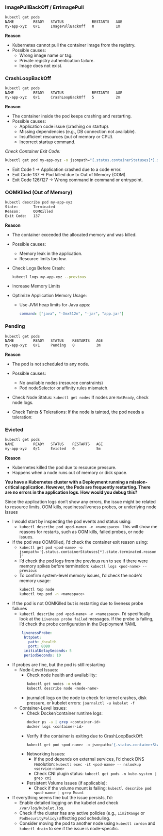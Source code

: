 ### ImagePullBackOff / ErrImagePull ###
```bash
kubectl get pods
NAME         READY   STATUS             RESTARTS   AGE
my-app-xyz   0/1     ImagePullBackOff   0          1m
```

**Reason**
- Kubernetes cannot pull the container image from the registry.
- Possible causes:
  - Wrong image name or tag.
  - Private registry authentication failure.
  - Image does not exist.
 
### CrashLoopBackOff ###
```bash
kubectl get pods
NAME         READY   STATUS             RESTARTS   AGE
my-app-xyz   0/1     CrashLoopBackOff   5          2m
```

**Reason**
- The container inside the pod keeps crashing and restarting.
- Possible causes:
  - Application code issue (crashing on startup).
  - Missing dependencies (e.g., DB connection not available).
  - Insufficient resources (out of memory or CPU).
  - Incorrect startup command.

*Check Container Exit Code:*
```bash
kubectl get pod my-app-xyz -o jsonpath="{.status.containerStatuses[*].state.waiting.reason}"
```
  - Exit Code 1 → Application crashed due to a code error.
  - Exit Code 137 → Pod killed due to Out of Memory (OOM).
  - Exit Code 126/127 → Wrong command in command or entrypoint.

### OOMKilled (Out of Memory) ###
```bash
kubectl describe pod my-app-xyz
State:       Terminated
Reason:      OOMKilled
Exit Code:   137
```

**Reason**
- The container exceeded the allocated memory and was killed.
- Possible causes:
  - Memory leak in the application.
  - Resource limits too low.
 
- Check Logs Before Crash:
  ```bash
  kubectl logs my-app-xyz --previous
  ```
- Increase Memory Limits
- Optimize Application Memory Usage:
  - Use JVM heap limits for Java apps:
    ```yaml
    command: ["java", "-Xmx512m", "-jar", "app.jar"]
    ```

### Pending ###
```bash
kubectl get pods
NAME         READY   STATUS    RESTARTS   AGE
my-app-xyz   0/1     Pending   0          3m
```

**Reason**
- The pod is not scheduled to any node.
- Possible causes:
  - No available nodes (resource constraints)
  - Pod nodeSelector or affinity rules mismatch.
 
- Check Node Status: `kubectl get nodes` If nodes are `NotReady`, check node logs.
- Check Taints & Tolerations: If the node is tainted, the pod needs a toleration:

### Evicted ###
```bash
kubectl get pods
NAME         READY   STATUS    RESTARTS   AGE
my-app-xyz   0/1     Evicted   0          5m
```

**Reason**
- Kubernetes killed the pod due to resource pressure.
- Happens when a node runs out of memory or disk space.


**You have a Kubernetes cluster with a Deployment running a mission-critical application. However, the Pods are frequently restarting. There are no errors in the application logs. How would you debug this?**    

Since the application logs don’t show any errors, the issue might be related to resource limits, OOM kills, readiness/liveness probes, or underlying node issues
- I would start by inspecting the pod events and status using:
  - `kubectl describe pod <pod-name> -n <namespace>`. This will show me reasons for restarts, such as OOM kills, failed probes, or node issues.
- If the pod was OOMKilled, I’d check the container exit reason using:
  - `kubectl get pod <pod-name> -o jsonpath='{.status.containerStatuses[*].state.terminated.reason}'`
  - I’d check the pod logs from the previous run to see if there were memory spikes before termination: `kubectl logs <pod-name> --previous`
  - To confirm system-level memory issues, I’d check the node's memory usage:
    ```bash
    kubectl top node
    kubectl top pod -n <namespace>
    ```
- If the pod is not OOMKilled but is restarting due to liveness probe failures
  - `kubectl describe pod <pod-name> -n <namespace>`. I’d specifically look at the `Liveness probe failed` messages. If the probe is failing, I’d check the probe configuration in the Deployment YAML
    ```yaml
     livenessProbe:
      httpGet:
        path: /health
        port: 8080
      initialDelaySeconds: 5
      periodSeconds: 10
    ```
- If probes are fine, but the pod is still restarting
  - Node-Level Issues:
    - Check node health and availability:
      ```bash
      kubectl get nodes -o wide
      kubectl describe node <node-name>
      ```
    - journalctl logs on the node to check for kernel crashes, disk pressure, or kubelet errors: `journalctl -u kubelet -f`
  - Container-Level Issues:
    - Check Docker/container runtime logs:
      ```bash
      docker ps -a | grep <container-id>
      docker logs <container-id>
      ```
    - Verify if the container is exiting due to CrashLoopBackOff:
      ```bash
      kubectl get pod <pod-name> -o jsonpath='{.status.containerStatuses[*].state.waiting.reason}'
      ```
    - Networking Issues:
      - If the pod depends on external services, I’d check DNS resolution: `kubectl exec -it <pod-name> -- nslookup <service-name>`
      - Check CNI plugin status: `kubectl get pods -n kube-system | grep cni`
    - Persistent Volume Issues (if applicable):
      - Check if the volume mount is failing: `kubectl describe pod <pod-name> | grep Mount`
- If everything seems fine but the issue persists, I’d:
  - Enable detailed logging on the kubelet and check `/var/log/kubelet.log`.
  - Check if the cluster has any active policies (e.g., `LimitRange` or `PodSecurityPolicy`) affecting pod scheduling.
  - Consider moving the pod to another node using `kubectl cordon` and `kubectl drain` to see if the issue is node-specific.
